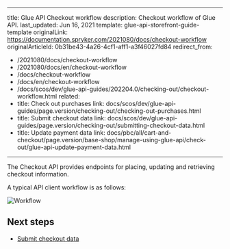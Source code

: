  
---
title: Glue API Checkout workflow
description: Checkout workflow of Glue API.
last_updated: Jun 16, 2021
template: glue-api-storefront-guide-template
originalLink: https://documentation.spryker.com/2021080/docs/checkout-workflow
originalArticleId: 0b31be43-4a26-4cf1-aff1-a3f46027fd84
redirect_from:
  - /2021080/docs/checkout-workflow
  - /2021080/docs/en/checkout-workflow
  - /docs/checkout-workflow
  - /docs/en/checkout-workflow
  - /docs/scos/dev/glue-api-guides/202204.0/checking-out/checkout-workflow.html
related:
  - title: Check out purchases
    link: docs/scos/dev/glue-api-guides/page.version/checking-out/checking-out-purchases.html
  - title: Submit checkout data
    link: docs/scos/dev/glue-api-guides/page.version/checking-out/submitting-checkout-data.html
  - title: Update payment data
    link: docs/pbc/all/cart-and-checkout/page.version/base-shop/manage-using-glue-api/check-out/glue-api-update-payment-data.html
---

The Checkout API provides endpoints for placing, updating and retrieving checkout information.

A typical API client workflow is as follows:

![Workflow](https://spryker.s3.eu-central-1.amazonaws.com/docs/Glue+API/Glue+API+Storefront+Guides/Checking+Out+Purchases+and+Getting+Checkout+Data/checkout-payment-process.png)

## Next steps

* [Submit checkout data](/docs/pbc/all/cart-and-checkout/{{page.version}}/base-shop/manage-using-glue-api/check-out/glue-api-submit-checkout-data.html)
